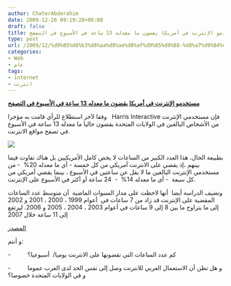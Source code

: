 ```yaml
---
author: ChaterAbderahim
date: 2009-12-26 09:19:28+00:00
draft: false
title: مستخدمو الإنترنت في أمريكا يقضون ما معدله 13 ساعة في الأسبوع في التصفح
type: post
url: /2009/12/%d9%85%d8%b3%d8%aa%d8%ae%d8%af%d9%85%d9%88-%d8%a7%d9%84%d8%a5%d9%86%d8%aa%d8%b1%d9%86%d8%aa-%d9%81%d9%8a-%d8%a3%d9%85%d8%b1%d9%8a%d9%83%d8%a7-%d9%8a%d9%82%d8%b6%d9%88%d9%86-%d9%85%d8%a7-%d9%85%d8%b9/
categories:
- Web
- عام
tags:
- internet
- انترنت
---
```


[**مستخدمو الإنترنت في أمريكا يقضون ما معدله 13 ساعة في الأسبوع في التصفح**](https://www.it-scoop.com/2009/12/%d9%85%d8%b3%d8%aa%d8%ae%d8%af%d9%85%d9%88-%d8%a7%d9%84%d8%a5%d9%86%d8%aa%d8%b1%d9%86%d8%aa-%d9%81%d9%8a-%d8%a3%d9%85%d8%b1%d9%8a%d9%83%d8%a7-%d9%8a%d9%82%d8%b6%d9%88%d9%86-%d9%85%d8%a7-%d9%85%d8%b9/)


وفقا لآخر استطلاع للرأي قامت به مؤخرا   Harris Interactive فإن مستخدمي الإنترنت من الأشخاص البالغين في الولايات المتحدة يقضون حاليا ما معدله 13 ساعة في الأسبوع في تصفح مواقع الانترنت.

[![](http://www.digitalhome.ca/blog/wp-content/uploads/2009/12/hours_online.jpg)
](https://www.it-scoop.com/2009/12/%d9%85%d8%b3%d8%aa%d8%ae%d8%af%d9%85%d9%88-%d8%a7%d9%84%d8%a5%d9%86%d8%aa%d8%b1%d9%86%d8%aa-%d9%81%d9%8a-%d8%a3%d9%85%d8%b1%d9%8a%d9%83%d8%a7-%d9%8a%d9%82%d8%b6%d9%88%d9%86-%d9%85%d8%a7-%d9%85%d8%b9/)

بطبيعة الحال، هذا العدد الكبير من الساعات لا يخص كامل الأمريكيين بل هناك تفاوت فيما بينهم ،إذ يقضي على الانترنت أمريكي من كل خمسة - أي ما معدله 20%  - من مستخدمي الإنترنت البالغين ما لا يقل عن ساعتين في الأسبوع ، بينما يقضي أمريكي من كل سبعة  - أي ما معدله 14%  -  24 ساعة أو أكثر في الأسبوع على الإنترنت.

وتضيف الدراسة أيضا  أنها لاحظت على مدار السنوات الماضية  أن متوسط عدد الساعات المقضية على الإنترنت قد زاد من 7 ساعات في  أعوام 1999 ، 2000 ، 2001 و 2002  إلى ما يتراوح ما بين 8 إلى 9 ساعات في أعوام 2003 ، 2004 ، 2005 و 2006. ليرتفع إلى 11 ساعة خلال 2007

[المصدر](http://news.harrisinteractive.com/profiles/investor/ResLibraryView.asp?BzID=1963&ResLibraryID=35164&Category=1777)

و أنتم:

-          كم عدد الساعات التي تقضونها على الانترنت يوميا/  أسبوعيا؟

-          و هل تظن أن الاستعمال العربي للانترنت وصل إلى نفس الحد لدى الغرب عموما و في الولايات المتحدة خصوصا؟
